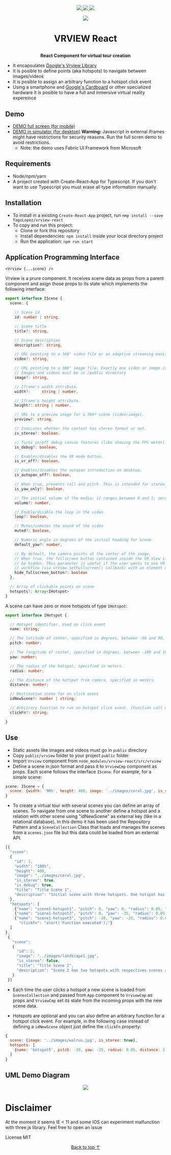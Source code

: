 <p align="center">

  <a href="https://travis-ci.org/YagoLopez/vrview-react" title="Build Status">
    <img src="https://travis-ci.org/YagoLopez/vrview-react.svg?branch=master" />
  </a>

  <a href="https://codeclimate.com/github/YagoLopez/vrview-react/maintainability">
    <img src="https://api.codeclimate.com/v1/badges/c294fc94b8d840217b1c/maintainability" />
  </a>
  <a href="https://yagolopez.js.org/vrview-react/deps/deps.html" title="Dependencies Analysis">
    <img src="https://img.shields.io/badge/dependencies-analysis-blue.svg" />
  </a>

</p>

<p align="center"><img src="360.jpg" /></p>

# <p align="center">VRVIEW React</p>

<b><p align="center">React Component for virtual tour creation</p></b>

- It encapsulates <a href="https://developers.google.com/vr/concepts/vrview" target="_blank">Google's Vrview Library</a>
- It is posible to define points (aka hotspots) to navigate between images/videos
- It is posible to assign an arbitrary function to a hotspot click event
- Using a smartphone and <a href="https://vr.google.com/cardboard/" target="_blank">Google's Cardboard</a>
  or other specialized hardware it is posible to have a full and inmersive virtual reality expereince

## Demo

- <a href="https://yagolopez.js.org/vrview-react/build/" target="_blank">DEMO full screen (for mobile)</a>
- <a href="http://mobiletest.me/htc_one_emulator/?u=https://yagolopez.js.org/vrview-react/build/"
  target="_blank">DEMO in simulator (for desktop)</a> <b>Warning: </b> Javascript in external iframes might have restrictions
  for security reasons. Run the full scren demo to avoid restrictions.
  - Note: the demo uses Fabric UI Framework from Microsoft

## Requirements
- Node/npm/yarn
- A project created with Create-React-App for Typescript. If you don't want to use Typescript you must erase all
  type information manually.

## Installation

- To install in a existing `Create-React-App` project, run `nmp install --save YagoLopez/vrview-react`
- To copy and run this project:
  - Clone or fork this repository
  - Install dependencies: `npm install` inside your local directory project
  - Run the application: `npm run start`

## Application Programming Interface

```reactjs
<Vrview {...scene} />
```

Vrview is a prure component. It receives scene data as props from a parent component and asign those props to its state which implements the following interface:

```typescript
export interface IScene {
  scene: {

    // Scene id
    id: number | string,

    // Scene title
    title?: string,

    // Scene description
    description?: string,

    // URL pointing to a 360° video file or an adaptive streaming manifest file (.mpd or .m3u8).
    video?: string,

    // URL pointing to a 360° image file. Exactly one video or image is required.
    // Images and videos must be in /public directory
    image?: string,

    // Iframe's width attribute.
    width?: 	string | number,

    // Iframe's height attribute.
    height?: string | number,

    // URL to a preview image for a 360º scene (video/image).
    preview?: string,

    // Indicates whether the content has stereo format or not.
    is_stereo?: boolean,

    // Turns on/off debug canvas features (like showing the FPS meter).
    is_debug?: boolean,

    // Enables/disables the VR mode button.
    is_vr_off?: boolean,

    // Enables/disables the autopan introduction on desktop.
    is_autopan_off?: boolean,

    // When true, prevents roll and pitch. This is intended for stereo panoramas.
    is_yaw_only?: boolean,

    // The initial volume of the media; it ranges between 0 and 1; zero equals muted.
    volume?: number,

    // Enable/disable the loop in the video
    loop?: boolean,

    // Mutes/unmutes the sound of the video
    muted?: boolean,

    // Numeric angle in degrees of the initial heading for scene.
    default_yaw?: number,

    // By default, the camera points at the center of the image.
    // When true, the fullscreen button contained inside the VR View iframe will
    // be hidden. This parameter is useful if the user wants to use VR View's fullscreen
    // workflow (via vrView.setFullscreen() callback) with an element outside the iframe.
    hide_fullscreen_button?: boolean
  },

  // Array of clickable points on scene
  hotspots?: Array<IHotspot>
}
```

A scene can have zero or more hotspots of type `IHotspot`:

```typescript
export interface IHotspot {

  // Hotspot identifier. Used on click event
  name: string;

  // The latitude of center, specified in degrees, between -90 and 90, with 0 at the horizon.
  pitch: number;

  // The longitude of center, specified in degrees, between -180 and 180, with 0 at the image center.
  yaw: number;

  // The radius of the hotspot, specified in meters.
  radius: number;

  // The distance of the hotspot from camera, specified in meters.
  distance: number;

  // Destination scene for on click event
  idNewScene?: number | string;

  // Arbitrary function to run on hotspot click event. (Function call must be string to be valid JSON)
  clickFn?: string;

}
```

## Use

- Static assets like images and videos must go in `public` directory
- Copy `public/vrview` folder to your project `public` folder
- Import `Vrview` component from `node_modules/vrview-react/src/vrview`
- Define a scene in json format and pass it to `VrviewCmp` component as props. Each scene follows the interface `IScene`.
  For example, for a simple scene:

```javascript
scene: IScene = {
  scene: {width: '90%', height: 400, image: '../images/coral.jpg', is_stereo: true, is_debug: true}
}
```

- To create a virtual tour with several scenes you can define an array of scenes. To navigate from one
  scene to another define a hotspot and a relation with other scene using "idNewScene" as external key (like in a
  relational database). In this demo it has been used the Repository Pattern and a `SceneCollection` Class that loads
  and manages the scenes from a `scenes.json` file but this data could be loaded from an external API.

```javascript
[{
  "scene":
  {
    "id": 1,
    "width": "100%",
    "height": 400,
    "image": "../images/coral.jpg",
    "is_stereo": true,
    "is_debug": true,
    "title": "Title Scene 1",
    "description": "Initial scene with three hotspots. One hotspot has a new scene associated, other has no new scene and the third executes a function"
  },
  "hotspots": [
    {"name": "scene1-hotspot1", "pitch": 0, "yaw": 0, "radius": 0.05, "distance": 2, "idNewScene": 2},
    {"name": "scene1-hotspot2", "pitch": 0, "yaw": -35, "radius": 0.05, "distance": 2},
    {"name": "scene1-hotspot3", "pitch": -20, "yaw": -25, "radius": 0.05, "distance": 2,
      "clickFn": "alert('Function executed');"}
  ]
},
 {
   "scene":
   {
     "id": 2,
     "image": "../images/landscape1.jpg",
     "is_stereo": false,
     "title": "Title Scene 2",
     "description": "Scene 2 has two hotspots with respectives scenes associated"
   }
 }]
```


- Each time the user clicks a hotspot a new scene is loaded from `ScenesCollection` and passed from `App`
  component to `VrviewCmp` as props and `VrviewCmp` set its state from the incoming props with the new scene data.

- Hotspots are optional and you can also define an arbitrary function for a hotspot click event.
  For example, in the following case instead of defining a `idNewScene` object just define the `clickFn` property:

```javascript
{
  scene: {image: '../images/walrus.jpg', is_stereo: true},
  hotspots: [
    {name: 'hotspot5', pitch: -20, yaw: -25, radius: 0.05, distance: 2, clickFn: '() => alert("Function executed")'}
  ]
}
```

## UML Demo Diagram
<p align="center"><img src="uml/uml.jpg" /></p>

# Disclaimer
At the moment it seems IE < 11 and some IOS can experiment malfunction with three.js library. Feel free to open an issue

License MIT

<p align="center"><a href="#">Back to top &uarr;</a></p>
